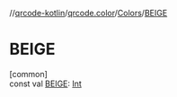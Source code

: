 //[qrcode-kotlin](../../../index.md)/[qrcode.color](../index.md)/[Colors](index.md)/[BEIGE](-b-e-i-g-e.md)

# BEIGE

[common]\
const val [BEIGE](-b-e-i-g-e.md): [Int](https://kotlinlang.org/api/latest/jvm/stdlib/kotlin/-int/index.html)
